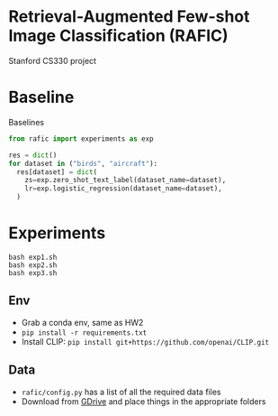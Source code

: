 # Retrieval-Augmented Few-shot Image Classification (RAFIC)
Stanford CS330 project

# Baseline
Baselines
```python
from rafic import experiments as exp

res = dict()
for dataset in ("birds", "aircraft"):
  res[dataset] = dict(
    zs=exp.zero_shot_text_label(dataset_name=dataset),
    lr=exp.logistic_regression(dataset_name=dataset),
  )  
```

# Experiments
```shell
bash exp1.sh
bash exp2.sh
bash exp3.sh
```

## Env
- Grab a conda env, same as HW2
- `pip install -r requirements.txt`
- Install CLIP: `pip install git+https://github.com/openai/CLIP.git`

## Data
- `rafic/config.py` has a list of all the required data files
- Download from [GDrive](https://drive.google.com/drive/folders/14yglk5frfSxRCl_GJK1paJofLwxpuecT) and place things in the appropriate folders
